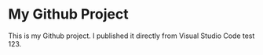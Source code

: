 # My Github Project

This is my Github project. I published it directly from Visual Studio Code test 123.